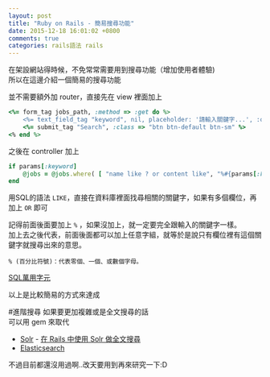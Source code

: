 ```yaml
---
layout: post
title: "Ruby on Rails - 簡易搜尋功能"
date: 2015-12-18 16:01:02 +0800
comments: true
categories: rails語法 rails
---
```


在架設網站得時候，不免常常需要用到搜尋功能（增加使用者體驗)  
所以在這邊介紹一個簡易的搜尋功能

<!-- more -->

並不需要額外加 router，直接先在 view 裡面加上

```ruby
<%= form_tag jobs_path, :method => :get do %>
	<%= text_field_tag "keyword", nil, placeholder: '請輸入關鍵字...', :class=>"form-control"%>
	<%= submit_tag "Search", :class => "btn btn-default btn-sm" %>
<% end %>
```

之後在 controller 加上

```ruby
if params[:keyword]
	@jobs = @jobs.where( [ "name like ? or content like", "%#{params[:keyword]}%", "%#{params[:keyword]}%"] )
end
```

用SQL的語法 `LIKE`，直接在資料庫裡面找尋相關的關鍵字，如果有多個欄位，再加上 `OR` 即可

記得前面後面要加上 `%` ，如果沒加上，就一定要完全跟輸入的關鍵字一樣。  
加上去之後代表，前面後面都可以加上任意字組，就等於是說只有欄位裡有這個關鍵字就搜尋出來的意思。

`% (百分比符號)：代表零個、一個、或數個字母。`

[SQL萬用字元](http://www.1keydata.com/tw/sql/sql-wildcard.html)

以上是比較簡易的方式來達成  

#進階搜尋
如果要更加複雜或是全文搜尋的話  
可以用 gem 來取代  

* [Solr](https://github.com/outoftime/sunspot) - [在 Rails 中使用 Solr 做全文搜尋](http://gogojimmy.net/2012/01/25/full-text-search-in-rails-with-solr/) 	
* [Elasticsearch](https://github.com/elastic/elasticsearch-rails)

不過目前都還沒用過啊..改天要用到再來研究一下:D